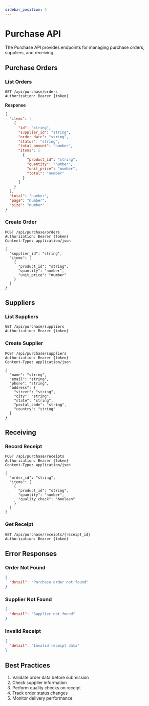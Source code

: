 ```yaml
---
sidebar_position: 4
---
```


# Purchase API

The Purchase API provides endpoints for managing purchase orders, suppliers, and receiving.

## Purchase Orders

### List Orders

```http
GET /api/purchase/orders
Authorization: Bearer {token}
```

**Response**
```json
{
  "items": [
    {
      "id": "string",
      "supplier_id": "string",
      "order_date": "string",
      "status": "string",
      "total_amount": "number",
      "items": [
        {
          "product_id": "string",
          "quantity": "number",
          "unit_price": "number",
          "total": "number"
        }
      ]
    }
  ],
  "total": "number",
  "page": "number",
  "size": "number"
}
```

### Create Order

```http
POST /api/purchase/orders
Authorization: Bearer {token}
Content-Type: application/json

{
  "supplier_id": "string",
  "items": [
    {
      "product_id": "string",
      "quantity": "number",
      "unit_price": "number"
    }
  ]
}
```

## Suppliers

### List Suppliers

```http
GET /api/purchase/suppliers
Authorization: Bearer {token}
```

### Create Supplier

```http
POST /api/purchase/suppliers
Authorization: Bearer {token}
Content-Type: application/json

{
  "name": "string",
  "email": "string",
  "phone": "string",
  "address": {
    "street": "string",
    "city": "string",
    "state": "string",
    "postal_code": "string",
    "country": "string"
  }
}
```

## Receiving

### Record Receipt

```http
POST /api/purchase/receipts
Authorization: Bearer {token}
Content-Type: application/json

{
  "order_id": "string",
  "items": [
    {
      "product_id": "string",
      "quantity": "number",
      "quality_check": "boolean"
    }
  ]
}
```

### Get Receipt

```http
GET /api/purchase/receipts/{receipt_id}
Authorization: Bearer {token}
```

## Error Responses

### Order Not Found
```json
{
  "detail": "Purchase order not found"
}
```

### Supplier Not Found
```json
{
  "detail": "Supplier not found"
}
```

### Invalid Receipt
```json
{
  "detail": "Invalid receipt data"
}
```

## Best Practices

1. Validate order data before submission
2. Check supplier information
3. Perform quality checks on receipt
4. Track order status changes
5. Monitor delivery performance 